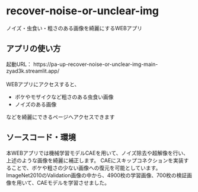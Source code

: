 # recover-noise-or-unclear-img
ノイズ・虫食い・粗さのある画像を綺麗にするWEBアプリ

<h2>アプリの使い方</h2>
起動URL：
https://pa-up-recover-noise-or-unclear-img-main-zyad3k.streamlit.app/
<br>
<br>
WEBアプリにアクセスすると、
<ul>
<li>ボケやモザイクなど粗さのある虫食い画像</li>
<li>ノイズのある画像</li>
</ul>
などを綺麗にできるページへアクセスできます


<h2>ソースコード・環境</h2>
本WEBアプリでは機械学習モデルCAEを用いて、ノイズ除去や超解像を行い、上述のような画像を綺麗に補正します。
CAEにスキップコネクションを実装することで、ボケや粗さの少ない画像への復元を可能としています。
ImageNet2010のValidation画像の中から、4900枚の学習画像、700枚の検証画像を用いて、CAEモデルを学習させました。

